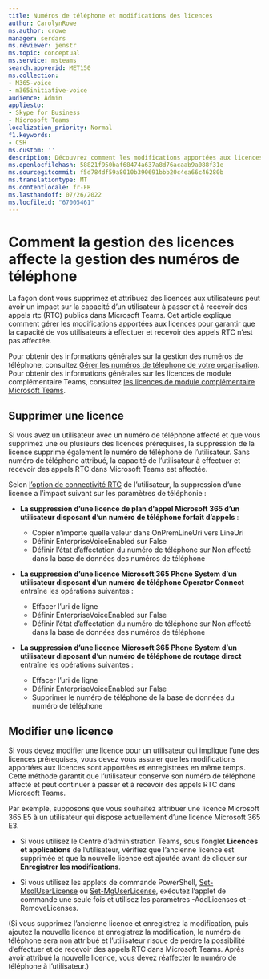 ```yaml
---
title: Numéros de téléphone et modifications des licences
author: CarolynRowe
ms.author: crowe
manager: serdars
ms.reviewer: jenstr
ms.topic: conceptual
ms.service: msteams
search.appverid: MET150
ms.collection:
- M365-voice
- m365initiative-voice
audience: Admin
appliesto:
- Skype for Business
- Microsoft Teams
localization_priority: Normal
f1.keywords:
- CSH
ms.custom: ''
description: Découvrez comment les modifications apportées aux licences peuvent affecter la gestion des numéros de téléphone.
ms.openlocfilehash: 58821f950baf68474a637a8d76acaab9a088f31e
ms.sourcegitcommit: f5d784df59a8010b390691bbb20c4ea66c46280b
ms.translationtype: MT
ms.contentlocale: fr-FR
ms.lasthandoff: 07/26/2022
ms.locfileid: "67005461"
---
```

# <a name="how-licensing-affects-phone-number-management"></a>Comment la gestion des licences affecte la gestion des numéros de téléphone

La façon dont vous supprimez et attribuez des licences aux utilisateurs peut avoir un impact sur la capacité d’un utilisateur à passer et à recevoir des appels rtc (RTC) publics dans Microsoft Teams. Cet article explique comment gérer les modifications apportées aux licences pour garantir que la capacité de vos utilisateurs à effectuer et recevoir des appels RTC n’est pas affectée.

Pour obtenir des informations générales sur la gestion des numéros de téléphone, consultez [Gérer les numéros de téléphone de votre organisation](manage-phone-numbers-landing-page.md). Pour obtenir des informations générales sur les licences de module complémentaire Teams, consultez [les licences de module complémentaire Microsoft Teams](/teams-add-on-licensing/microsoft-teams-add-on-licensing.md).



## <a name="remove-a-license"></a>Supprimer une licence

Si vous avez un utilisateur avec un numéro de téléphone affecté et que vous supprimez une ou plusieurs des licences prérequises, la suppression de la licence supprime également le numéro de téléphone de l’utilisateur. Sans numéro de téléphone attribué, la capacité de l’utilisateur à effectuer et recevoir des appels RTC dans Microsoft Teams est affectée.

Selon [l’option de connectivité RTC](pstn-connectivity.md) de l’utilisateur, la suppression d’une licence a l’impact suivant sur les paramètres de téléphonie :

- **La suppression d’une licence de plan d’appel Microsoft 365 d’un utilisateur disposant d’un numéro de téléphone forfait d’appels** :
  - Copier n’importe quelle valeur dans OnPremLineUri vers LineUri
  - Définir EnterpriseVoiceEnabled sur False
  - Définir l’état d’affectation du numéro de téléphone sur Non affecté dans la base de données des numéros de téléphone


- **La suppression d’une licence Microsoft 365 Phone System d’un utilisateur disposant d’un numéro de téléphone Operator Connect** entraîne les opérations suivantes :
  - Effacer l’uri de ligne
  - Définir EnterpriseVoiceEnabled sur False
  - Définir l’état d’affectation du numéro de téléphone sur Non affecté dans la base de données des numéros de téléphone


- **La suppression d’une licence Microsoft 365 Phone System d’un utilisateur disposant d’un numéro de téléphone de routage direct** entraîne les opérations suivantes :
  - Effacer l’uri de ligne
  - Définir EnterpriseVoiceEnabled sur False
  - Supprimer le numéro de téléphone de la base de données du numéro de téléphone


## <a name="change-a-license"></a>Modifier une licence

Si vous devez modifier une licence pour un utilisateur qui implique l’une des licences prérequises, vous devez vous assurer que les modifications apportées aux licences sont apportées et enregistrées en même temps. Cette méthode garantit que l’utilisateur conserve son numéro de téléphone affecté et peut continuer à passer et à recevoir des appels RTC dans Microsoft Teams. 

Par exemple, supposons que vous souhaitez attribuer une licence Microsoft 365 E5 à un utilisateur qui dispose actuellement d’une licence Microsoft 365 E3. 

- Si vous utilisez le Centre d’administration Teams, sous l’onglet **Licences et applications** de l’utilisateur, vérifiez que l’ancienne licence est supprimée et que la nouvelle licence est ajoutée avant de cliquer sur **Enregistrer les modifications**. 

- Si vous utilisez les applets de commande PowerShell, [Set-MsolUserLicense](/powershell/module/msonline/set-msoluserlicense) ou [Set-MgUserLicense](/powershell/module/microsoft.graph.users.actions/set-mguserlicense), exécutez l’applet de commande une seule fois et utilisez les paramètres -AddLicenses et -RemoveLicenses.

(Si vous supprimez l’ancienne licence et enregistrez la modification, puis ajoutez la nouvelle licence et enregistrez la modification, le numéro de téléphone sera non attribué et l’utilisateur risque de perdre la possibilité d’effectuer et de recevoir des appels RTC dans Microsoft Teams. Après avoir attribué la nouvelle licence, vous devez réaffecter le numéro de téléphone à l’utilisateur.)










